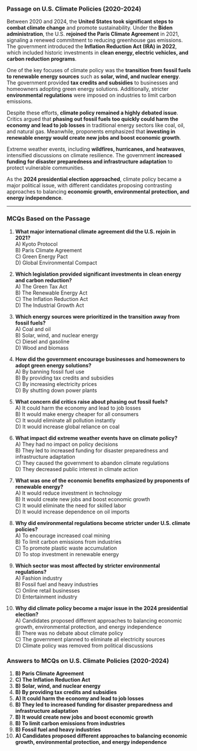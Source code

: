 ### **Passage on U.S. Climate Policies (2020-2024)**  

Between 2020 and 2024, the **United States took significant steps to combat climate change**   and promote sustainability. Under the **Biden administration**, the U.S. **rejoined the Paris Climate Agreement** in 2021, signaling a renewed commitment to reducing greenhouse gas emissions. The government introduced the **Inflation Reduction Act (IRA) in 2022**, which included historic investments in **clean energy,  electric vehicles, and carbon reduction programs**.  

One of the key focuses of climate policy was the **transition from fossil fuels to renewable energy sources** such as **solar, wind, and nuclear energy**. The government provided **tax credits and subsidies** to businesses and homeowners adopting green energy solutions. Additionally, stricter **environmental regulations** were imposed on industries to limit carbon emissions.  

Despite these efforts, **climate policy remained a highly debated issue**.   Critics argued that **phasing out fossil fuels too quickly could harm the economy and lead to job losses** in traditional energy sectors like coal, oil, and natural gas. Meanwhile, proponents emphasized that **investing in renewable energy would create new jobs and boost economic growth**.  

Extreme weather events, including **wildfires, hurricanes, and heatwaves**, intensified discussions on climate resilience. The government **increased funding for disaster preparedness and infrastructure  adaptation** to protect vulnerable communities.  

As the **2024 presidential election approached**,  climate policy  became a major political issue,  with different candidates proposing contrasting approaches to balancing **economic growth, environmental protection, and energy independence**.  

---  

### **MCQs Based on the Passage**  

1. **What major international climate agreement did the U.S. rejoin in 2021?**  
   A) Kyoto Protocol  
   B) Paris Climate Agreement  
   C) Green Energy Pact  
   D) Global Environmental Compact  

2. **Which legislation provided significant investments in clean energy and carbon reduction?**  
   A) The Green Tax Act  
   B) The Renewable Energy Act  
   C) The Inflation Reduction Act  
   D) The Industrial Growth Act  

3. **Which energy sources were prioritized in the transition away from fossil fuels?**  
   A) Coal and oil  
   B) Solar, wind, and nuclear energy  
   C) Diesel and gasoline  
   D) Wood and biomass  

4. **How did the government encourage businesses and homeowners to adopt green energy solutions?**  
   A) By banning fossil fuel use  
   B) By providing tax credits and subsidies  
   C) By increasing electricity prices  
   D) By shutting down power plants  

5. **What concern did critics raise about phasing out fossil fuels?**  
   A) It could harm the economy and lead to job losses  
   B) It would make energy cheaper for all consumers  
   C) It would eliminate all pollution instantly  
   D) It would increase global reliance on coal  

6. **What impact did extreme weather events have on climate policy?**  
   A) They had no impact on policy decisions  
   B) They led to increased funding for disaster preparedness and infrastructure adaptation  
   C) They caused the government to abandon climate regulations  
   D) They decreased public interest in climate action  

7. **What was one of the economic benefits emphasized by proponents of renewable energy?**  
   A) It would reduce investment in technology  
   B) It would create new jobs and boost economic growth  
   C) It would eliminate the need for skilled labor  
   D) It would increase dependence on oil imports  

8. **Why did environmental regulations become stricter under U.S. climate policies?**  
   A) To encourage increased coal mining  
   B) To limit carbon emissions from industries  
   C) To promote plastic waste accumulation  
   D) To stop investment in renewable energy  

9. **Which sector was most affected by stricter environmental regulations?**  
   A) Fashion industry  
   B) Fossil fuel and heavy industries  
   C) Online retail businesses  
   D) Entertainment industry  

10. **Why did climate policy become a major issue in the 2024 presidential election?**  
   A) Candidates proposed different approaches to balancing economic growth, environmental protection, and energy independence  
   B) There was no debate about climate policy  
   C) The government planned to eliminate all electricity sources  
   D) Climate policy was removed from political discussions  

### **Answers to MCQs on U.S. Climate Policies (2020-2024)**  

1. **B) Paris Climate Agreement**  
2. **C) The Inflation Reduction Act**  
3. **B) Solar, wind, and nuclear energy**  
4. **B) By providing tax credits and subsidies**  
5. **A) It could harm the economy and lead to job losses**  
6. **B) They led to increased funding for disaster preparedness and infrastructure adaptation**  
7. **B) It would create new jobs and boost economic growth**  
8. **B) To limit carbon emissions from industries**  
9. **B) Fossil fuel and heavy industries**  
10. **A) Candidates proposed different approaches to balancing economic growth, environmental protection, and energy independence**  


